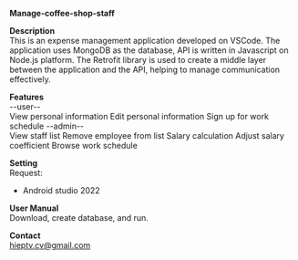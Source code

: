 **Manage-coffee-shop-staff**

**Description**  
This is an expense management application developed on VSCode. The application uses MongoDB as the database, API is written in Javascript on Node.js platform. The Retrofit library is used to create a middle layer between the application and the API, helping to manage communication effectively.

**Features**  
--user--  
View personal information
Edit personal information
Sign up for work schedule
--admin--  
View staff list
Remove employee from list
Salary calculation
Adjust salary coefficient
Browse work schedule

**Setting**  
Request:  
+ Android studio 2022

**User Manual**  
Download, create database, and run.

**Contact**  
hieptv.cv@gmail.com
